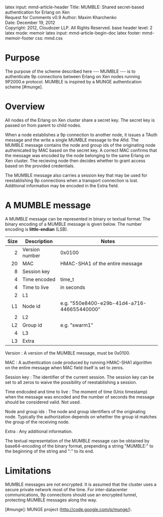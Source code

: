 latex input:	mmd-article-header
Title:	MUMBLE: Shared secret-based authentication for Erlang on Xen	
	Request for Comments
	v0.9
Author:	Maxim Kharchenko  
Date:	December 19, 2012  
Copyright:	2012, Cloudozer LLP. All Rights Reserved.
base header level:	2
latex mode:	memoir
latex input:	mmd-article-begin-doc
latex footer:	mmd-memoir-footer
css: mmd.css

# Purpose

The purpose of the scheme described here --- MUMBLE --- is to authenticate 9p
connections between Erlang on Xen nodes running 9P2000.e protocol. MUMBLE is
inspired by a MUNGE authentication scheme [#munge].

# Overview

All nodes of the Erlang on Xen cluster share a secret key. The secret key is
passed on from parent to child nodes.

When a node establishes a 9p connection to another node, it issues a TAuth
message and the write a single MUMBLE message to the Afid. The MUMBLE message
contains the node and group ids of the originating node authenicated by MAC
based on the secret key. A correct MAC confirms that the message was encoded by
the node belonging to the same Erlang on Xen cluster. The recieving node then
decides whether to grant access based on the provided credentials.

The MUMBLE message also carries a session key that may be used for
reestablishing 9p connections when a transport connection is lost. Additional
information may be encoded in the Extra field.

# A MUMBLE message

A MUMBLE message can be represented in binary or textual format. The binary
encoding of a MUMBLE message is given below. The number encoding is
**little-endian** (LSB).

Size | Description | Notes
-----:|-------------|------
2 | Version number | 0x0100
20 | MAC | HMAC-SHA1 of the entire message
8 | Session key |
4 | Time encoded | time_t
4 | Time to live | in seconds
2 | L1
L1 | Node id | e.g. "550e8400-e29b-41d4-a716-446655440000"
2 | L2
L2 | Group id | e.g. "swarm1"
4 | L3
L3 | Extra |

Version
:	A version of the MUMBLE message, must be 0x0100.

MAC
:	A authentication code produced by running HMAC-SHA1 algorithm on the entire
	message when MAC field itself is set to zeros.

Session key
:	The identifier of the current session. The session key can be set to all
	zeros to waive the possibility of reestablishing a session.

Time endcoded and time to live
:	The moment of time (Unix timestamp) when the message was encoded and the
	number of seconds the message should be considered valid. Not used.

Node and group ids
:	The node and group identifiers of the originating node. Typically the
	authorization depends on whether the group id matches the group of the
	receiving node.

Extra
:	Any additional information.

The textual representation of the MUMBLE message can be obtained by
base64-encoding of the binary format, prepending a string "MUMBLE:" to the
beginning of the string and ":" to its end.

# Limitations

MUMBLE messages are not encrypted. It is assumed that the cluster uses a
secure private network most of the time. For inter-datacenter communications, 9p
connections should use an encrypted tunnel, protecting MUMBLE messages along the
way.

[#munge]: MUNGE project (http://code.google.com/p/munge/).

